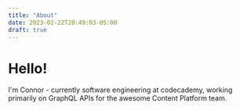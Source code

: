 ```yaml
---
title: "About"
date: 2023-02-22T20:49:03-05:00
draft: true
---
```


# Hello!

I'm Connor - currently software engineering at codecademy, working primarily on GraphQL APIs for the awesome Content Platform team.


